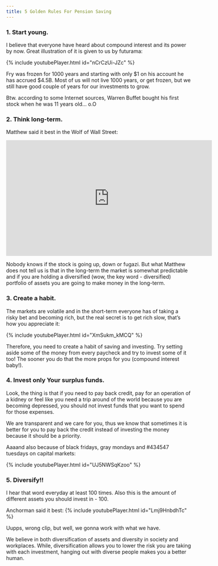 ```yaml
---
title: 5 Golden Rules For Pension Saving
---
```


<h3>1. Start young.</h3>
 
I believe that everyone have heard about compound interest and its power by now. Great illustration of it is given to us by futurama:

{% include youtubePlayer.html id="nCrCzUi-JZc" %}

Fry was frozen for 1000 years and starting with only $1 on his account he has accrued $4.5B. Most of us will not live 1000 years, or get frozen, but we still have good couple of years for our investments to grow.

Btw. according to some Internet sources, Warren Buffet bought his first stock when he was 11 years old… o.O  

<h3>2. Think long-term.</h3>




Matthew said it best in the Wolf of Wall Street: 

<iframe width="560" height="315" src="https://www.youtube.com/embed/wM6exo00T5I?start=106" frameborder="0" allowfullscreen></iframe>


Nobody knows if the stock is going up, down or fugazi. But what Matthew does not tell us is that in the long-term the market is somewhat predictable and if you are holding a diversified (wow, the key word - diversified) portfolio of assets you are going to make money in the long-term. 

<h3>3. Create a habit.</h3>

The markets are volatile and in the short-term everyone has of taking a risky bet and becoming rich, but the real secret is to get rich slow, that’s how you appreciate it:

{% include youtubePlayer.html id="XmSukm_kMCQ" %}

Therefore, you need to create a habit of saving and investing. Try setting aside some of the money from every paycheck and try to invest some of it too! The sooner you do that the more props for you (compound interest baby!).

<h3>4. Invest only Your surplus funds.</h3>

Look, the thing is that if you need to pay back credit, pay for an operation of a kidney or feel like you need a trip around of the world because you are becoming depressed, you should not invest funds that you want to spend for those expenses. 

We are transparent and we care for you, thus we know that sometimes it is better for you to pay back the credit instead of investing the money because it should be a priority. 

Aaaand also because of black fridays, gray mondays and #434547 tuesdays on capital markets: 

{% include youtubePlayer.html id="UJ5NWSqKzoo" %}

<h3>5. Diversify!!</h3>

I hear that word everyday at least 100 times. Also this is the amount of different assets you should invest in - 100.

Anchorman said it best:
{% include youtubePlayer.html id="Lmj9HnbdhTc" %}

Uupps, wrong clip, but well, we gonna work with what we have. 

We believe in both diversification of assets and diversity in society and workplaces. While, diversification allows you to lower the risk you are taking with each investment, hanging out with diverse people makes you a better human. 






